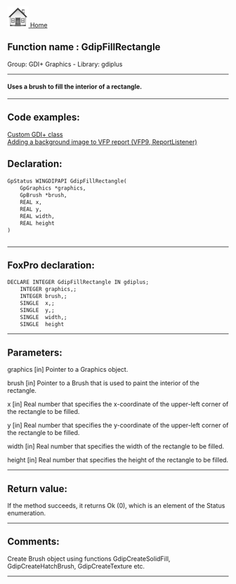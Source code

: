 [<img src="../../images/home.png"> Home ](https://github.com/VFPX/Win32API)  

## Function name : GdipFillRectangle
Group: GDI+ Graphics - Library: gdiplus    
***  


#### Uses a brush to fill the interior of a rectangle.
***  


## Code examples:
[Custom GDI+ class](../../samples/sample_450.md)  
[Adding a background image to VFP report (VFP9, ReportListener)](../../samples/sample_562.md)  

## Declaration:
```foxpro  
GpStatus WINGDIPAPI GdipFillRectangle(
	GpGraphics *graphics,
	GpBrush *brush,
	REAL x,
	REAL y,
	REAL width,
	REAL height
)
  
```  
***  


## FoxPro declaration:
```foxpro  
DECLARE INTEGER GdipFillRectangle IN gdiplus;
	INTEGER graphics,;
	INTEGER brush,;
	SINGLE  x,;
	SINGLE  y,;
	SINGLE  width,;
	SINGLE  height  
```  
***  


## Parameters:
graphics
[in] Pointer to a Graphics object.

brush
[in] Pointer to a Brush that is used to paint the interior of the rectangle. 

x
[in] Real number that specifies the x-coordinate of the upper-left corner of the rectangle to be filled. 

y
[in] Real number that specifies the y-coordinate of the upper-left corner of the rectangle to be filled. 

width
[in] Real number that specifies the width of the rectangle to be filled. 

height
[in] Real number that specifies the height of the rectangle to be filled.   
***  


## Return value:
If the method succeeds, it returns Ok (0), which is an element of the Status enumeration.  
***  


## Comments:
Create Brush object using functions GdipCreateSolidFill, GdipCreateHatchBrush, GdipCreateTexture etc.  
  
***  


